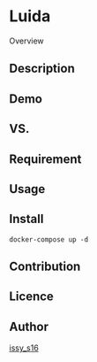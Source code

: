 Luida
====

Overview

## Description

## Demo

## VS. 

## Requirement

## Usage

## Install
```
docker-compose up -d
```

## Contribution

## Licence

## Author

[issy_s16](https://github.com/issy-s16)
